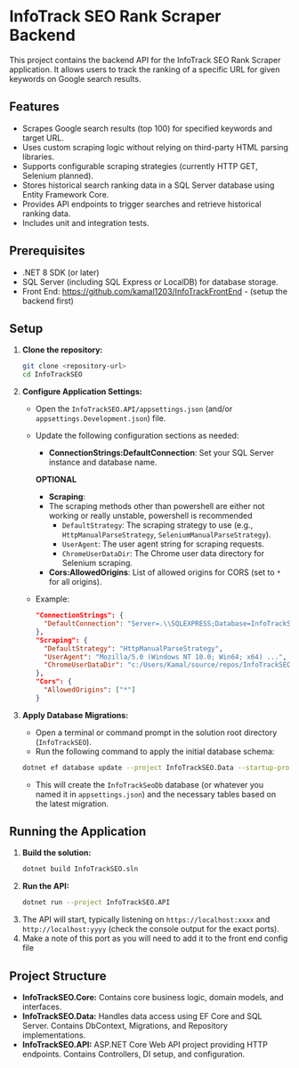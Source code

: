 # InfoTrack SEO Rank Scraper Backend

This project contains the backend API for the InfoTrack SEO Rank Scraper application. It allows users to track the ranking of a specific URL for given keywords on Google search results.

## Features

*   Scrapes Google search results (top 100) for specified keywords and target URL.
*   Uses custom scraping logic without relying on third-party HTML parsing libraries.
*   Supports configurable scraping strategies (currently HTTP GET, Selenium planned).
*   Stores historical search ranking data in a SQL Server database using Entity Framework Core.
*   Provides API endpoints to trigger searches and retrieve historical ranking data.
*   Includes unit and integration tests.

## Prerequisites

*   .NET 8 SDK (or later)
*   SQL Server (including SQL Express or LocalDB) for database storage.
*   Front End: https://github.com/kamal1203/InfoTrackFrontEnd  - (setup the backend first)

## Setup

1.  **Clone the repository:**
    ```bash
    git clone <repository-url>
    cd InfoTrackSEO
    ```

2.  **Configure Application Settings:**
    *   Open the `InfoTrackSEO.API/appsettings.json` (and/or `appsettings.Development.json`) file.
    *   Update the following configuration sections as needed:
        - **ConnectionStrings:DefaultConnection**: Set your SQL Server instance and database name.

        **OPTIONAL**
        - **Scraping**:
        - The scraping methods other than powershell are either not working or really unstable, powershell is recommended
            - `DefaultStrategy`: The scraping strategy to use (e.g., `HttpManualParseStrategy`, `SeleniumManualParseStrategy`).
            - `UserAgent`: The user agent string for scraping requests.
            - `ChromeUserDataDir`: The Chrome user data directory for Selenium scraping.
        - **Cors:AllowedOrigins**: List of allowed origins for CORS (set to `*` for all origins).
    *   Example:
        ```json
        "ConnectionStrings": {
          "DefaultConnection": "Server=.\\SQLEXPRESS;Database=InfoTrackSeoDb;Trusted_Connection=True;TrustServerCertificate=True;"
        },
        "Scraping": {
          "DefaultStrategy": "HttpManualParseStrategy",
          "UserAgent": "Mozilla/5.0 (Windows NT 10.0; Win64; x64) ...",
          "ChromeUserDataDir": "c:/Users/Kamal/source/repos/InfoTrackSEO/.selenium_profiles/chrome"
        },
        "Cors": {
          "AllowedOrigins": ["*"]
        }
        ```

4.  **Apply Database Migrations:**
    *   Open a terminal or command prompt in the solution root directory (`InfoTrackSEO`).
    *   Run the following command to apply the initial database schema:
    ```bash
    dotnet ef database update --project InfoTrackSEO.Data --startup-project InfoTrackSEO.API
    ```
    *   This will create the `InfoTrackSeoDb` database (or whatever you named it in `appsettings.json`) and the necessary tables based on the latest migration.

## Running the Application

1.  **Build the solution:**
    ```bash
    dotnet build InfoTrackSEO.sln
    ```
2.  **Run the API:**
    ```bash
    dotnet run --project InfoTrackSEO.API
    ```
3.  The API will start, typically listening on `https://localhost:xxxx` and `http://localhost:yyyy` (check the console output for the exact ports).
4.  Make a note of this port as you will need to add it to the front end config file


## Project Structure

*   **InfoTrackSEO.Core:** Contains core business logic, domain models, and interfaces.
*   **InfoTrackSEO.Data:** Handles data access using EF Core and SQL Server. Contains DbContext, Migrations, and Repository implementations.
*   **InfoTrackSEO.API:** ASP.NET Core Web API project providing HTTP endpoints. Contains Controllers, DI setup, and configuration.